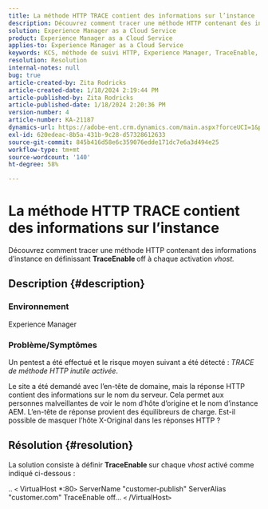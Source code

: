 ```yaml
---
title: La méthode HTTP TRACE contient des informations sur l’instance
description: Découvrez comment tracer une méthode HTTP contenant des informations d’instance.
solution: Experience Manager as a Cloud Service
product: Experience Manager as a Cloud Service
applies-to: Experience Manager as a Cloud Service
keywords: KCS, méthode de suivi HTTP, Experience Manager, TraceEnable, Vhost
resolution: Resolution
internal-notes: null
bug: true
article-created-by: Zita Rodricks
article-created-date: 1/18/2024 2:19:44 PM
article-published-by: Zita Rodricks
article-published-date: 1/18/2024 2:20:36 PM
version-number: 4
article-number: KA-21187
dynamics-url: https://adobe-ent.crm.dynamics.com/main.aspx?forceUCI=1&pagetype=entityrecord&etn=knowledgearticle&id=41a8f49e-0cb6-ee11-a569-6045bd0065f9
exl-id: 620edeac-8b5a-431b-9c28-d57328612633
source-git-commit: 845b416d58e6c359076edde171dc7e6a3d494e25
workflow-type: tm+mt
source-wordcount: '140'
ht-degree: 58%

---
```


# La méthode HTTP TRACE contient des informations sur l’instance


Découvrez comment tracer une méthode HTTP contenant des informations d’instance en définissant <b>TraceEnable </b>off à chaque activation *vhost.*

## Description {#description}


### <b>Environnement</b>

Experience Manager



### <b>Problème/Symptômes</b>

Un pentest a été effectué et le risque moyen suivant a été détecté : *TRACE de méthode HTTP inutile activée*.

Le site a été demandé avec l’en-tête de domaine, mais la réponse HTTP contient des informations sur le nom du serveur. Cela permet aux personnes malveillantes de voir le nom d’hôte d’origine et le nom d’instance AEM. L’en-tête de réponse provient des équilibreurs de charge. Est-il possible de masquer l’hôte X-Original dans les réponses HTTP ?


## Résolution {#resolution}


La solution consiste à définir <b>TraceEnable </b>sur chaque *vhost* activé comme indiqué ci-dessous :

..
`<` VirtualHost \*:80`>`
ServerName &quot;customer-publish&quot; ServerAlias &quot;customer.com&quot; TraceEnable off...
`<` /VirtualHost`>`
